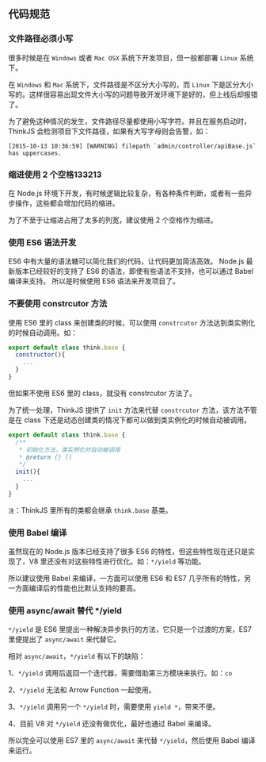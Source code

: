 ## 代码规范

### 文件路径必须小写

很多时候是在 `Windows` 或者 `Mac OSX` 系统下开发项目，但一般都部署 `Linux` 系统下。

在 `Windows` 和 `Mac` 系统下，文件路径是不区分大小写的，而 `Linux` 下是区分大小写的。这样很容易出现文件大小写的问题导致开发环境下是好的，但上线后却报错了。

为了避免这种情况的发生，文件路径尽量都使用小写字符。并且在服务启动时，ThinkJS 会检测项目下文件路径，如果有大写字母则会告警，如：

```text
[2015-10-13 10:36:59] [WARNING] filepath `admin/controller/apiBase.js` has uppercases.
```

### 缩进使用 2 个空格133213

在 Node.js 环境下开发，有时候逻辑比较复杂，有各种条件判断，或者有一些异步操作，这些都会增加代码的缩进。

为了不至于让缩进占用了太多的列宽，建议使用 2 个空格作为缩进。

### 使用 ES6 语法开发

ES6 中有大量的语法糖可以简化我们的代码，让代码更加简洁高效。
Node.js 最新版本已经较好的支持了 ES6 的语法，即使有些语法不支持，也可以通过 Babel 编译来支持。 所以是时候使用 ES6 语法来开发项目了。

### 不要使用 constrcutor 方法

使用 ES6 里的 class 来创建类的时候，可以使用 `constrcutor` 方法达到类实例化的时候自动调用。如：

```js
export default class think.base {
  constructor(){
    ...
  }
}
```

但如果不使用 ES6 里的 class，就没有 constrcutor 方法了。

为了统一处理，ThinkJS 提供了 `init` 方法来代替 `constrcutor` 方法，该方法不管是在 class 下还是动态创建类的情况下都可以做到类实例化的时候自动被调用。

```js
export default class think.base {
  /**
   * 初始化方法，类实例化时自动被调用
   * @return {} []
   */
  init(){
    ...
  }
}
```

`注`：ThinkJS 里所有的类都会继承 `think.base` 基类。

### 使用 Babel 编译

虽然现在的 Node.js 版本已经支持了很多 ES6 的特性，但这些特性现在还只是实现了，V8 里还没有对这些特性进行优化。如：`*/yield` 等功能。

所以建议使用 Babel 来编译，一方面可以使用 ES6 和 ES7 几乎所有的特性，另一方面编译后的性能也比默认支持的要高。

### 使用 async/await 替代 */yield

`*/yield` 是 ES6 里提出一种解决异步执行的方法，它只是一个过渡的方案，ES7 里便提出了 `async/await` 来代替它。

相对 `async/await`，`*/yield` 有以下的缺陷：

1、`*/yield` 调用后返回一个迭代器，需要借助第三方模块来执行。如：`co`

2、`*/yield` 无法和 Arrow Function 一起使用。

3、`*/yield` 调用另一个 `*/yield` 时，需要使用 `yield *`，带来不便。

4、目前 V8 对 `*/yield` 还没有做优化，最好也通过 Babel 来编译。

所以完全可以使用 ES7 里的 `async/await` 来代替 `*/yield`，然后使用 Babel 编译来运行。
